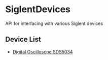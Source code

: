 # SiglentDevices
API for interfacing with various Siglent devices

## Device List

* [Digital Oscilloscpe SDS5034](doc/SDS5034_doc.md)